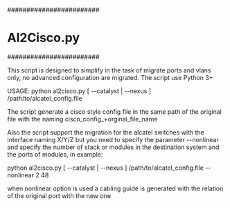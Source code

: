 ########################
#  Al2Cisco.py
########################

This script is designed to simplify in the task of migrate ports and vlans only, no advanced configuration are migrated.
The script use Python 3+

USAGE: python al2cisco.py [ --catalyst | --nexus ] /path/to/alcatel_config.file

The script generate a cisco style config file in the same path of the original file with the naming cisco_config_+orginal_file_name

Also the script support the migration for the alcatel switches with the interface naming X/Y/Z but you need to specify the parameter --nonlinear and specify the number of stack or modules in the destination system and the ports of modules, in example:

python al2cisco.py [ --catalyst | --nexus ] /path/to/alcatel_config.file --nonlinear 2 48

when nonlinear option is used a cabling guide is generated with the relation of the original port with the new one
